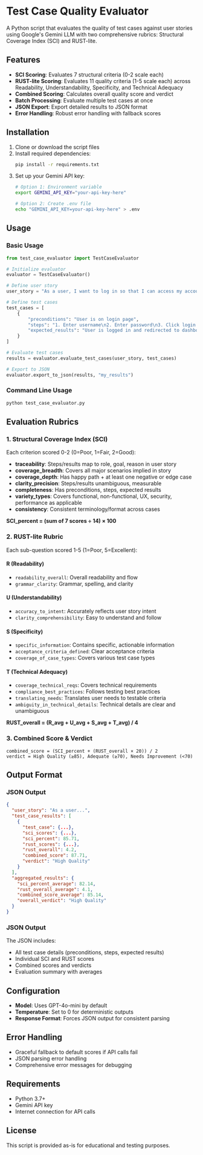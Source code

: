 # Test Case Quality Evaluator

A Python script that evaluates the quality of test cases against user stories using Google's Gemini LLM with two comprehensive rubrics: Structural Coverage Index (SCI) and RUST-lite.

## Features

- **SCI Scoring**: Evaluates 7 structural criteria (0-2 scale each)
- **RUST-lite Scoring**: Evaluates 11 quality criteria (1-5 scale each) across Readability, Understandability, Specificity, and Technical Adequacy
- **Combined Scoring**: Calculates overall quality score and verdict
- **Batch Processing**: Evaluate multiple test cases at once
- **JSON Export**: Export detailed results to JSON format
- **Error Handling**: Robust error handling with fallback scores

## Installation

1. Clone or download the script files
2. Install required dependencies:
   ```bash
   pip install -r requirements.txt
   ```
3. Set up your Gemini API key:
   ```bash
   # Option 1: Environment variable
   export GEMINI_API_KEY="your-api-key-here"
   
   # Option 2: Create .env file
   echo "GEMINI_API_KEY=your-api-key-here" > .env
   ```

## Usage

### Basic Usage

```python
from test_case_evaluator import TestCaseEvaluator

# Initialize evaluator
evaluator = TestCaseEvaluator()

# Define user story
user_story = "As a user, I want to log in so that I can access my account."

# Define test cases
test_cases = [
    {
        "preconditions": "User is on login page",
        "steps": "1. Enter username\n2. Enter password\n3. Click login button",
        "expected_results": "User is logged in and redirected to dashboard"
    }
]

# Evaluate test cases
results = evaluator.evaluate_test_cases(user_story, test_cases)

# Export to JSON
evaluator.export_to_json(results, "my_results")
```

### Command Line Usage

```bash
python test_case_evaluator.py
```

## Evaluation Rubrics

### 1. Structural Coverage Index (SCI)

Each criterion scored 0-2 (0=Poor, 1=Fair, 2=Good):

- **traceability**: Steps/results map to role, goal, reason in user story
- **coverage_breadth**: Covers all major scenarios implied in story
- **coverage_depth**: Has happy path + at least one negative or edge case
- **clarity_precision**: Steps/results unambiguous, measurable
- **completeness**: Has preconditions, steps, expected results
- **variety_types**: Covers functional, non-functional, UX, security, performance as applicable
- **consistency**: Consistent terminology/format across cases

**SCI_percent = (sum of 7 scores ÷ 14) × 100**

### 2. RUST-lite Rubric

Each sub-question scored 1-5 (1=Poor, 5=Excellent):

#### R (Readability)
- `readability_overall`: Overall readability and flow
- `grammar_clarity`: Grammar, spelling, and clarity

#### U (Understandability)
- `accuracy_to_intent`: Accurately reflects user story intent
- `clarity_comprehensibility`: Easy to understand and follow

#### S (Specificity)
- `specific_information`: Contains specific, actionable information
- `acceptance_criteria_defined`: Clear acceptance criteria
- `coverage_of_case_types`: Covers various test case types

#### T (Technical Adequacy)
- `coverage_technical_reqs`: Covers technical requirements
- `compliance_best_practices`: Follows testing best practices
- `translating_needs`: Translates user needs to testable criteria
- `ambiguity_in_technical_details`: Technical details are clear and unambiguous

**RUST_overall = (R_avg + U_avg + S_avg + T_avg) / 4**

### 3. Combined Score & Verdict

```
combined_score = (SCI_percent + (RUST_overall × 20)) / 2
verdict = High Quality (≥85), Adequate (≥70), Needs Improvement (<70)
```

## Output Format

### JSON Output
```json
{
  "user_story": "As a user...",
  "test_case_results": [
    {
      "test_case": {...},
      "sci_scores": {...},
      "sci_percent": 85.71,
      "rust_scores": {...},
      "rust_overall": 4.2,
      "combined_score": 87.71,
      "verdict": "High Quality"
    }
  ],
  "aggregated_results": {
    "sci_percent_average": 82.14,
    "rust_overall_average": 4.1,
    "combined_score_average": 85.14,
    "overall_verdict": "High Quality"
  }
}
```

### JSON Output
The JSON includes:
- All test case details (preconditions, steps, expected results)
- Individual SCI and RUST scores
- Combined scores and verdicts
- Evaluation summary with averages

## Configuration

- **Model**: Uses GPT-4o-mini by default
- **Temperature**: Set to 0 for deterministic outputs
- **Response Format**: Forces JSON output for consistent parsing

## Error Handling

- Graceful fallback to default scores if API calls fail
- JSON parsing error handling
- Comprehensive error messages for debugging

## Requirements

- Python 3.7+
- Gemini API key
- Internet connection for API calls

## License

This script is provided as-is for educational and testing purposes.
